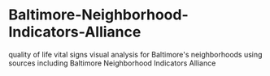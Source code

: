 # Baltimore-Neighborhood-Indicators-Alliance
quality of life vital signs visual analysis for Baltimore's neighborhoods using sources including Baltimore Neighborhood Indicators Alliance
